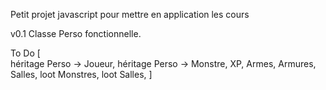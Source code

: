 Petit projet javascript pour mettre en application les cours

v0.1
Classe Perso fonctionnelle.

To Do
    [   
        héritage Perso -> Joueur,
        héritage Perso -> Monstre,
        XP,
        Armes,
        Armures,
        Salles,
        loot Monstres,
        loot Salles,
    ]